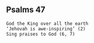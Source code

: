 ## Psalms 47

```
God the King over all the earth
‘Jehovah is awe-inspiring’ (2)
Sing praises to God (6, 7)
```

